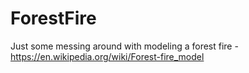 # ForestFire
Just some messing around with modeling a forest fire - https://en.wikipedia.org/wiki/Forest-fire_model
